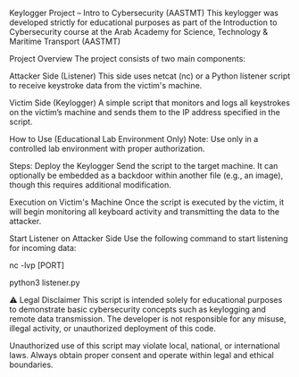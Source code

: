 Keylogger Project – Intro to Cybersecurity (AASTMT)
This keylogger was developed strictly for educational purposes as part of the Introduction to Cybersecurity course at the Arab Academy for Science, Technology & Maritime Transport (AASTMT)

 Project Overview
The project consists of two main components:

Attacker Side (Listener)
This side uses netcat (nc) or a Python listener script to receive keystroke data from the victim's machine.

Victim Side (Keylogger)
A simple script that monitors and logs all keystrokes on the victim’s machine and sends them to the IP address specified in the script.

 How to Use (Educational Lab Environment Only)
Note: Use only in a controlled lab environment with proper authorization.

Steps:
Deploy the Keylogger
Send the script to the target machine. It can optionally be embedded as a backdoor within another file (e.g., an image), though this requires additional modification.

Execution on Victim's Machine
Once the script is executed by the victim, it will begin monitoring all keyboard activity and transmitting the data to the attacker.

Start Listener on Attacker Side
Use the following command to start listening for incoming data:

nc -lvp [PORT]

python3 listener.py


⚠️ Legal Disclaimer
This script is intended solely for educational purposes to demonstrate basic cybersecurity concepts such as keylogging and remote data transmission.
The developer is not responsible for any misuse, illegal activity, or unauthorized deployment of this code.

Unauthorized use of this script may violate local, national, or international laws. Always obtain proper consent and operate within legal and ethical boundaries.
